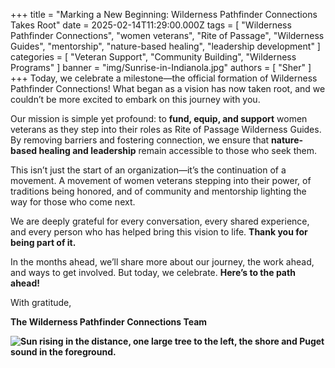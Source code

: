 +++
title = "Marking a New Beginning: Wilderness Pathfinder Connections Takes Root"
date = 2025-02-14T11:29:00.000Z
tags = [
  "Wilderness Pathfinder Connections",
  "women veterans",
  "Rite of Passage",
  "Wilderness Guides",
  "mentorship",
  "nature-based healing",
  "leadership development"
]
categories = [
  "Veteran Support",
  "Community Building",
  "Wilderness Programs"
]
banner = "img/Sunrise-in-Indianola.jpg"
authors = [ "Sher" ]
+++
Today, we celebrate a milestone—the official formation of Wilderness Pathfinder Connections! What began as a vision has now taken root, and we couldn’t be more excited to embark on this journey with you.

Our mission is simple yet profound: to **fund, equip, and support** women veterans as they step into their roles as Rite of Passage Wilderness Guides. By removing barriers and fostering connection, we ensure that **nature-based healing and leadership** remain accessible to those who seek them.

This isn’t just the start of an organization—it’s the continuation of a movement. A movement of women veterans stepping into their power, of traditions being honored, and of community and mentorship lighting the way for those who come next.

We are deeply grateful for every conversation, every shared experience, and every person who has helped bring this vision to life. **Thank you for being part of it.**

In the months ahead, we’ll share more about our journey, the work ahead, and ways to get involved. But today, we celebrate. **Here’s to the path ahead!**

With gratitude,<br>

**The Wilderness Pathfinder Connections Team**

**![Sun rising in the distance, one large tree to the left, the shore and Puget sound in the foreground.](/uploads/20241013-073753.jpg "Sunrise at Indianola, Washington")**